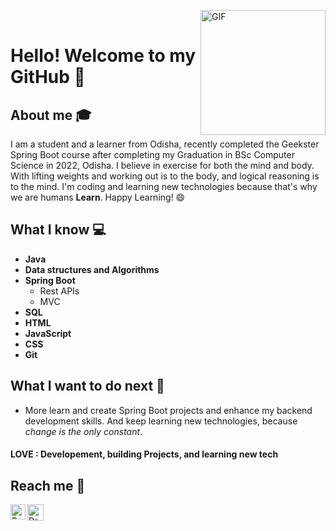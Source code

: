 <img align="right" alt="GIF" src="https://media.giphy.com/media/l0HlNaQ6gWfllcjDO/giphy.gif" width="200vw" /><br>
# Hello! Welcome to my GitHub 👋

## About me :mortar_board:

I am a student and a learner from Odisha, recently completed the Geekster Spring Boot course after completing my Graduation in BSc Computer Science in 2022, Odisha. I believe in exercise for both the mind and body. With lifting weights and working out is to the body, and logical reasoning is to the mind. I'm coding and learning new technologies because that's why we are humans **Learn**. Happy Learning! :smile:

## What I know :computer:

- **Java**
- **Data structures and Algorithms**
- **Spring Boot**
  - Rest APIs
  - MVC
- **SQL**
- **HTML**
- **JavaScript**
- **CSS**
- **Git**

## What I want to do next :thinking:

- More learn and create Spring Boot projects and enhance my backend development skills. And keep learning new technologies, because _change is the only constant_.

#### LOVE : Developement, building Projects, and learning new tech

## Reach me :rocket:

<a href="https://www.linkedin.com/in/prasantkumarsahu/">
    <img align="left" alt="Prasant Kumar Sahu | Linkedin" width="24px" src="https://media.giphy.com/media/yDM1kJZthxFPoGDdmq/giphy.gif" />
  </a>
  <a href="mailto:prasantkumarsahu0103@gmail.com">
    <img align="left" alt="Prasant Kumar Sahu | Gmail" width="26px" src="https://media.giphy.com/media/k3BaWknGtoURRum0hJ/giphy.gif" />
  </a>
